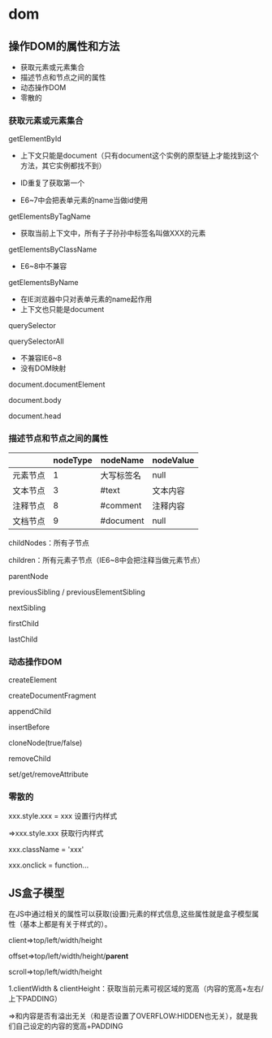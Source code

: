 # dom

## 操作DOM的属性和方法

- 获取元素或元素集合
- 描述节点和节点之间的属性
- 动态操作DOM
- 零散的

### 获取元素或元素集合

getElementById

- 上下文只能是document（只有document这个实例的原型链上才能找到这个方法，其它实例都找不到）

- ID重复了获取第一个

- E6~7中会把表单元素的name当做id使用

getElementsByTagName

- 获取当前上下文中，所有子子孙孙中标签名叫做XXX的元素

getElementsByClassName

- E6~8中不兼容

getElementsByName

- 在IE浏览器中只对表单元素的name起作用
- 上下文也只能是document

querySelector

querySelectorAll

- 不兼容IE6~8
- 没有DOM映射

document.documentElement

document.body

document.head

### 描述节点和节点之间的属性

|          | nodeType | nodeName   | nodeValue |
| -------- | -------- | ---------- | --------- |
| 元素节点 | 1        | 大写标签名 | null      |
| 文本节点 | 3        | #text      | 文本内容  |
| 注释节点 | 8        | #comment   | 注释内容  |
| 文档节点 | 9        | #document  | null      |

childNodes：所有子节点

children：所有元素子节点（IE6~8中会把注释当做元素节点）

parentNode

previousSibling / previousElementSibling

nextSibling

firstChild

lastChild

### 动态操作DOM

createElement

createDocumentFragment

appendChild

insertBefore

cloneNode(true/false)

removeChild

set/get/removeAttribute

### 零散的

xxx.style.xxx = xxx 设置行内样式

=>xxx.style.xxx 获取行内样式

xxx.className = 'xxx'

xxx.onclick = function...

## JS盒子模型

在JS中通过相关的属性可以获取(设置)元素的样式信息,这些属性就是盒子模型属性（基本上都是有关于样式的）。

client=>top/left/width/height

offset=>top/left/width/height/**parent**

scroll=>top/left/width/height

1.clientWidth & clientHeight：获取当前元素可视区域的宽高（内容的宽高+左右/上下PADDING）

=>和内容是否有溢出无关（和是否设置了OVERFLOW:HIDDEN也无关），就是我们自己设定的内容的宽高+PADDING